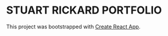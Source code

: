 # STUART RICKARD PORTFOLIO

This project was bootstrapped with [Create React App](https://github.com/facebook/create-react-app).
